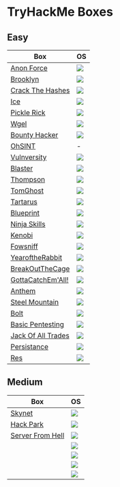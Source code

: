 # TryHackMe Boxes

## Easy

Box                                                                                                              | OS
---                                                                                                              | ---       
[Anon Force](https://github.com/AbdullahRizwan101/CTF-Writeups/blob/master/TryHackMe/AnonForceCTF.md)            | <img src= "https://i.imgur.com/hZoovNY.png" />
[Brooklyn](https://github.com/AbdullahRizwan101/CTF-Writeups/blob/master/TryHackMe/BrooklynCTF.md)               | <img src= "https://i.imgur.com/hZoovNY.png" />
[Crack The Hashes](https://github.com/AbdullahRizwan101/CTF-Writeups/blob/master/TryHackMe/Crack_The_Hashes.md)  | <img src= "https://i.imgur.com/hZoovNY.png" />
[Ice](https://github.com/AbdullahRizwan101/CTF-Writeups/blob/master/TryHackMe/ICE.md)                            | <img src="https://i.imgur.com/8SPmSeo.gif"/>
[Pickle Rick](https://github.com/AbdullahRizwan101/CTF-Writeups/blob/master/TryHackMe/PickleRickCTF.md)          | <img src= "https://i.imgur.com/hZoovNY.png" />
[Wgel](https://github.com/AbdullahRizwan101/CTF-Writeups/blob/master/TryHackMe/WigelCTF.md)                      | <img src= "https://i.imgur.com/hZoovNY.png" />
[Bounty Hacker](https://github.com/AbdullahRizwan101/CTF-Writeups/blob/master/TryHackMe/bounty_hackerCTF.md)     |<img src= "https://i.imgur.com/hZoovNY.png" />
[OhSINT](https://github.com/AbdullahRizwan101/CTF-Writeups/blob/master/TryHackMe/OhSINT.md)                      | -
[Vulnversity](https://github.com/AbdullahRizwan101/CTF-Writeups/blob/master/TryHackMe/Vulnversity.md)            |<img src= "https://i.imgur.com/hZoovNY.png" />
[Blaster](https://github.com/AbdullahRizwan101/CTF-Writeups/blob/master/TryHackMe/Blaster.md)                    |<img src="https://i.imgur.com/8SPmSeo.gif"/>
[Thompson](https://github.com/AbdullahRizwan101/CTF-Writeups/blob/master/TryHackMe/Thompson.md)                  |<img src= "https://i.imgur.com/hZoovNY.png" />
[TomGhost](https://github.com/AbdullahRizwan101/CTF-Writeups/blob/master/TryHackMe/TomGhost.md)                  |<img src= "https://i.imgur.com/hZoovNY.png" />
[Tartarus](https://github.com/AbdullahRizwan101/CTF-Writeups/blob/master/TryHackMe/Tartarus.md)                  |<img src= "https://i.imgur.com/hZoovNY.png" />
[Blueprint](https://github.com/AbdullahRizwan101/CTF-Writeups/blob/master/TryHackMe/Blueprint.md)                |<img src="https://i.imgur.com/8SPmSeo.gif"/>
[Ninja Skills](https://github.com/AbdullahRizwan101/CTF-Writeups/blob/master/TryHackMe/NinjaSkills.md)           |<img src= "https://i.imgur.com/hZoovNY.png"/>
[Kenobi](https://github.com/AbdullahRizwan101/CTF-Writeups/blob/master/TryHackMe/Kenobi.md)                      |<img src= "https://i.imgur.com/hZoovNY.png"/>
[Fowsniff](https://github.com/AbdullahRizwan101/CTF-Writeups/blob/master/TryHackMe/Fowsniff.md)                  |<img src= "https://i.imgur.com/hZoovNY.png"/> 
[YearoftheRabbit](https://github.com/AbdullahRizwan101/CTF-Writeups/blob/master/TryHackMe/YearOfRabbit.md)       |<img src= "https://i.imgur.com/hZoovNY.png"/>
[BreakOutTheCage](https://github.com/AbdullahRizwan101/CTF-Writeups/blob/master/TryHackMe/BreakOutOfCage.md)     |<img src= "https://i.imgur.com/hZoovNY.png"/>
[GottaCatchEm'All!](https://github.com/AbdullahRizwan101/CTF-Writeups/blob/master/TryHackMe/GottaCatchemAll.md)  |<img src= "https://i.imgur.com/hZoovNY.png"/>
[Anthem](https://github.com/AbdullahRizwan101/CTF-Writeups/blob/master/TryHackMe/Anthem.md)                      |<img src="https://i.imgur.com/8SPmSeo.gif"/>
[Steel Mountain](https://github.com/AbdullahRizwan101/CTF-Writeups/blob/master/TryHackMe/steel_mountain.md)      |<img src="https://i.imgur.com/8SPmSeo.gif"/>
[Bolt](https://github.com/AbdullahRizwan101/CTF-Writeups/blob/master/TryHackMe/Bolt.md)                          |<img src= "https://i.imgur.com/hZoovNY.png"/>
[Basic Pentesting](https://github.com/AbdullahRizwan101/CTF-Writeups/blob/master/TryHackMe/Basic_pentesting.md)  |<img src= "https://i.imgur.com/hZoovNY.png" />
[Jack Of All Trades](https://github.com/AbdullahRizwan101/CTF-Writeups/blob/master/TryHackMe/Jack_of_All_Trades.md)|<img src= "https://i.imgur.com/hZoovNY.png" />
[Persistance](https://github.com/AbdullahRizwan101/CTF-Writeups/blob/master/TryHackMe/Persistance.md)            |<img src="https://i.imgur.com/8SPmSeo.gif"/>
[Res](https://github.com/AbdullahRizwan101/CTF-Writeups/blob/master/TryHackMe/Res.md)                            |<img src="https://i.imgur.com/hZoovNY.png"/>
## Medium

Box                                                                                                              | OS
---                                                                                                              | ---       
[Skynet](https://github.com/AbdullahRizwan101/CTF-Writeups/blob/master/TryHackMe/Skynet.md)                      | <img src= "https://i.imgur.com/hZoovNY.png" />
[Hack Park](https://github.com/AbdullahRizwan101/CTF-Writeups/blob/master/TryHackMe/Hack_Park.md)                | <img  src= "https://i.imgur.com/8SPmSeo.gif"/>
[Server From Hell](https://github.com/AbdullahRizwan101/CTF-Writeups/blob/master/TryHackMe/Server_From_Hell.md)  | <img src= "https://i.imgur.com/hZoovNY.png" />                                                                                 
[]()                                                                                                             | <img src="https://i.imgur.com/8SPmSeo.gif"/>
[]()                                                                                                             | <img src= "https://i.imgur.com/hZoovNY.png" />
[]()                                                                                                             | <img src= "https://i.imgur.com/hZoovNY.png" />
[]()                                                                                                             |<img src= "https://i.imgur.com/hZoovNY.png" />
